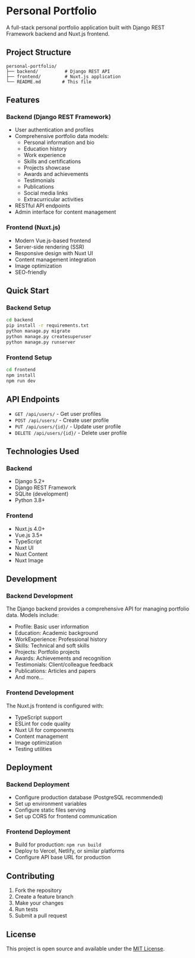 # Personal Portfolio

A full-stack personal portfolio application built with Django REST Framework backend and Nuxt.js frontend.

## Project Structure

```
personal-portfolio/
├── backend/          # Django REST API
├── frontend/         # Nuxt.js application
└── README.md        # This file
```

## Features

### Backend (Django REST Framework)
- User authentication and profiles
- Comprehensive portfolio data models:
  - Personal information and bio
  - Education history
  - Work experience
  - Skills and certifications
  - Projects showcase
  - Awards and achievements
  - Testimonials
  - Publications
  - Social media links
  - Extracurricular activities
- RESTful API endpoints
- Admin interface for content management

### Frontend (Nuxt.js)
- Modern Vue.js-based frontend
- Server-side rendering (SSR)
- Responsive design with Nuxt UI
- Content management integration
- Image optimization
- SEO-friendly

## Quick Start

### Backend Setup
```bash
cd backend
pip install -r requirements.txt
python manage.py migrate
python manage.py createsuperuser
python manage.py runserver
```

### Frontend Setup
```bash
cd frontend
npm install
npm run dev
```

## API Endpoints

- `GET /api/users/` - Get user profiles
- `POST /api/users/` - Create user profile
- `PUT /api/users/{id}/` - Update user profile
- `DELETE /api/users/{id}/` - Delete user profile

## Technologies Used

### Backend
- Django 5.2+
- Django REST Framework
- SQLite (development)
- Python 3.8+

### Frontend
- Nuxt.js 4.0+
- Vue.js 3.5+
- TypeScript
- Nuxt UI
- Nuxt Content
- Nuxt Image

## Development

### Backend Development
The Django backend provides a comprehensive API for managing portfolio data. Models include:
- Profile: Basic user information
- Education: Academic background
- WorkExperience: Professional history
- Skills: Technical and soft skills
- Projects: Portfolio projects
- Awards: Achievements and recognition
- Testimonials: Client/colleague feedback
- Publications: Articles and papers
- And more...

### Frontend Development
The Nuxt.js frontend is configured with:
- TypeScript support
- ESLint for code quality
- Nuxt UI for components
- Content management
- Image optimization
- Testing utilities

## Deployment

### Backend Deployment
- Configure production database (PostgreSQL recommended)
- Set up environment variables
- Configure static files serving
- Set up CORS for frontend communication

### Frontend Deployment
- Build for production: `npm run build`
- Deploy to Vercel, Netlify, or similar platforms
- Configure API base URL for production

## Contributing

1. Fork the repository
2. Create a feature branch
3. Make your changes
4. Run tests
5. Submit a pull request

## License

This project is open source and available under the [MIT License](LICENSE).
